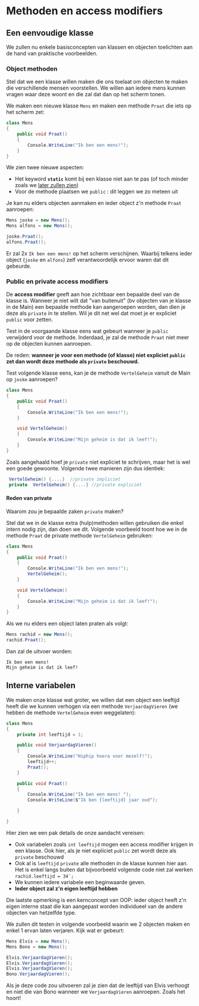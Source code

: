 # Methoden en access modifiers

## Een eenvoudige klasse

We zullen nu enkele basisconcepten van klassen en objecten toelichten aan de hand van praktische voorbeelden.

### Object methoden

Stel dat we een klasse willen maken die ons toelaat om objecten te maken die verschillende mensen voorstellen. We willen aan iedere mens kunnen vragen waar deze woont en die zal dat dan op het scherm tonen.

We maken een nieuwe klasse `Mens` en maken een methode `Praat` die iets op het scherm zet:

```csharp
class Mens
{
    public void Praat()
    {
        Console.WriteLine("Ik ben een mens!");
    }
}
```

We zien twee nieuwe aspecten:

* Het keyword **`static`** komt bij een klasse niet aan te pas \(of toch minder zoals we [later zullen zien](../h10-advanced-klassen-en-objecten/5_static.md)\)
* Voor de methode plaatsen we `public` : dit leggen we zo meteen uit

Je kan nu elders objecten aanmaken en ieder object z'n methode `Praat` aanroepen:

```csharp
Mens joske = new Mens();
Mens alfons = new Mens();

joske.Praat();
alfons.Praat();
```

Er zal 2x `Ik ben een mens!` op het scherm verschijnen. Waarbij telkens ieder object \(`joske` en `alfons`\) zelf verantwoordelijk ervoor waren dat dit gebeurde.

### Public en private access modifiers

De **access modifier** geeft aan hoe zichtbaar een bepaalde deel van de klasse is. Wanneer je niet wilt dat "van buitenuit" \(bv objecten van je klasse in de Main\) een bepaalde methode kan aangeroepen worden, dan dien je deze als `private` in te stellen. Wil je dit net wel dat moet je er expliciet `public` voor zetten.

Test in de voorgaande klasse eens wat gebeurt wanneer je `public` verwijderd voor de methode. Inderdaad, je zal de methode `Praat` niet meer op de objecten kunnen aanroepen.

De reden: **wanneer je voor een methode \(of klasse\) niet expliciet `public` zet dan wordt deze methode als `private` beschouwd.**

Test volgende klasse eens, kan je de methode `VertelGeheim` vanuit de Main op `joske` aanroepen?

```csharp
class Mens
{
    public void Praat()
    {
        Console.WriteLine("Ik ben een mens!");
    }

    void VertelGeheim()
    {
        Console.WriteLine("Mijn geheim is dat ik leef!");
    }
}
```

Zoals aangehaald hoef je `private` niet expliciet te schrijven, maar het is wel een goede gewoonte. Volgende twee manieren zijn dus identiek:

```csharp
 VertelGeheim() {....}  //private impliciet
 private  VertelGeheim() {....} //private expliciet
```

#### Reden van private

Waarom zou je bepaalde zaken `private` maken?

Stel dat we in de klasse extra \(hulp\)methoden willen gebruiken die enkel intern nodig zijn, dan doen we dit. Volgende voorbeeld toont hoe we in de methode `Praat` de private methode `VertelGeheim` gebruiken:

```csharp
class Mens
{
    public void Praat()
    {
        Console.WriteLine("Ik ben een mens!");
        VertelGeheim();
    }

    void VertelGeheim()
    {
        Console.WriteLine("Mijn geheim is dat ik leef!");
    }
}
```

Als we nu elders een object laten praten als volgt:

```csharp
Mens rachid = new Mens();
rachid.Praat();
```

Dan zal de uitvoer worden:

```text
Ik ben een mens!
Mijn geheim is dat ik leef!
```

## Interne variabelen

We maken onze klasse wat groter, we willen dat een object een leeftijd heeft die we kunnen verhogen via een methode `VerjaardagVieren` \(we hebben de methode `VertelGeheim` even weggelaten\):

```csharp
class Mens
{
    private int leeftijd = 1;

    public void VerjaardagVieren()
    {
        Console.WriteLine("Hiphip hoera voor mezelf!");
        leeftijd++;
        Praat();
    }

    public void Praat()
    {
        Console.WriteLine("Ik ben een mens! ");
        Console.WriteLine($"Ik ben {leeftijd} jaar oud");

    }

}
```

Hier zien we een pak details de onze aandacht vereisen:

* Ook variabelen zoals `int leeftijd` mogen een access modifier krijgen in een klasse. Ook hier, als je niet expliciet `public` zet wordt deze als `private` beschouwd
* Ook al is `leeftijd` `private` alle methoden in de klasse kunnen hier aan. Het is enkel langs buiten dat bijvoorbeeld volgende code niet zal werken ``rachid.leeftijd = 34`;``
* We kunnen iedere variabele een beginwaarde geven.
* **Ieder object zal z'n eigen leeftijd hebben**

Die laatste opmerking is een kernconcept van OOP: ieder object heeft z'n eigen interne staat die kan aangepast worden individueel van de andere objecten van hetzelfde type.

We zullen dit testen in volgende voorbeeld waarin we 2 objecten maken en enkel 1 ervan laten verjaren. Kijk wat er gebeurt:

```csharp
Mens Elvis = new Mens();
Mens Bono = new Mens();

Elvis.VerjaardagVieren();
Elvis.VerjaardagVieren();
Elvis.VerjaardagVieren();
Bono.VerjaardagVieren();
```

Als je deze code zou uitvoeren zal je zien dat de leeftijd van Elvis verhoogt en niet die van Bono wanneer we `VerjaardagVieren` aanroepen. Zoals het hoort!

